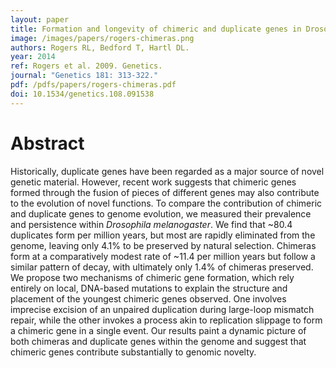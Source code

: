 ```yaml
---
layout: paper
title: Formation and longevity of chimeric and duplicate genes in Drosophila melanogaster
image: /images/papers/rogers-chimeras.png
authors: Rogers RL, Bedford T, Hartl DL.
year: 2014
ref: Rogers et al. 2009. Genetics.
journal: "Genetics 181: 313-322."
pdf: /pdfs/papers/rogers-chimeras.pdf
doi: 10.1534/genetics.108.091538 
---
```


# Abstract

Historically, duplicate genes have been regarded as a major source of novel genetic material. However, recent work suggests that chimeric genes formed through the fusion of pieces of different genes may also contribute to the evolution of novel functions. To compare the contribution of chimeric and duplicate genes to genome evolution, we measured their prevalence and persistence within *Drosophila melanogaster*. We find that ~80.4 duplicates form per million years, but most are rapidly eliminated from the genome, leaving only 4.1% to be preserved by natural selection. Chimeras form at a comparatively modest rate of ~11.4 per million years but follow a similar pattern of decay, with ultimately only 1.4% of chimeras preserved. We propose two mechanisms of chimeric gene formation, which rely entirely on local, DNA-based mutations to explain the structure and placement of the youngest chimeric genes observed. One involves imprecise excision of an unpaired duplication during large-loop mismatch repair, while the other invokes a process akin to replication slippage to form a chimeric gene in a single event. Our results paint a dynamic picture of both chimeras and duplicate genes within the genome and suggest that chimeric genes contribute substantially to genomic novelty.